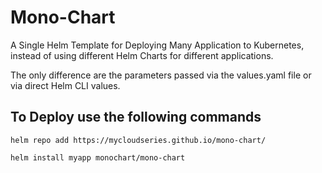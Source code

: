 # Mono-Chart
A Single Helm Template for Deploying Many Application to Kubernetes, instead of using different Helm Charts for different applications.

The only difference are the parameters passed via the values.yaml file or via direct Helm CLI values.

## To Deploy use the following commands

```helm repo add https://mycloudseries.github.io/mono-chart/```

```helm install myapp monochart/mono-chart```
